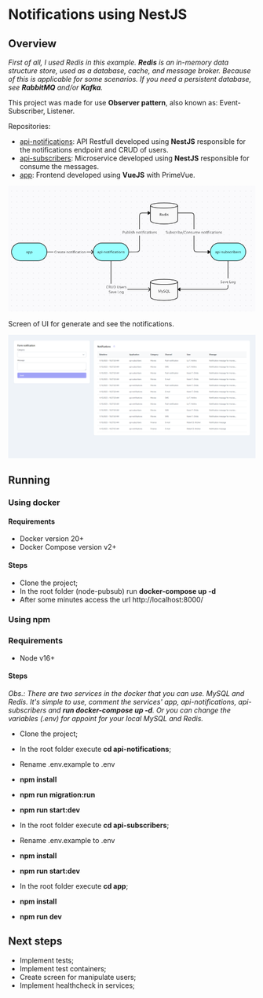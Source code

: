 # Notifications using NestJS

## Overview

*First of all, I used Redis in this example.
**Redis** is an in-memory data structure store, used as a database, cache, and message broker.
Because of this is applicable for some scenarios.
If you need a persistent database, see **RabbitMQ** and/or **Kafka**.*

This project was made for use **Observer pattern**, also known as: Event-Subscriber, Listener.

Repositories:

- [api-notifications](api-notifications): API Restfull developed using **NestJS** responsible for the notifications
  endpoint and CRUD of users.
- [api-subscribers](api-subscribers): Microservice developed using **NestJS** responsible for consume the messages.
- [app](app): Frontend developed using **VueJS** with PrimeVue.

<img src="overview.png" alt="overview" width="900"/>

Screen of UI for generate and see the notifications.

<img src="dashboard.png" alt="dashboard" width="900"/>

## Running

### Using docker

#### Requirements

- Docker version 20+
- Docker Compose version v2+

#### Steps

- Clone the project;
- In the root folder (node-pubsub) run **docker-compose up -d**
- After some minutes access the url http://localhost:8000/

### Using npm

### Requirements

- Node v16+

#### Steps

*Obs.: There are two services in the docker that you can use. MySQL and Redis.
It's simple to use, comment the services' app, api-notifications, api-subscribers and **run docker-compose up -d**.
Or you can change the variables (.env) for appoint for your local MySQL and Redis.*

- Clone the project;
- In the root folder execute **cd api-notifications**;
- Rename .env.example to .env
- **npm install**
- **npm run migration:run**
- **npm run start:dev**


- In the root folder execute **cd api-subscribers**;
- Rename .env.example to .env
- **npm install**
- **npm run start:dev**


- In the root folder execute **cd app**;
- **npm install**
- **npm run dev**

## Next steps

- Implement tests;
- Implement test containers;
- Create screen for manipulate users;
- Implement healthcheck in services;